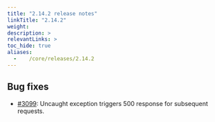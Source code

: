 ```yaml
---
title: "2.14.2 release notes"
linkTitle: "2.14.2"
weight:
description: >
relevantLinks: >
toc_hide: true
aliases:
  -    /core/releases/2.14.2
---
```


## Bug fixes

- [#3099](https://github.com/medic/cht-core/issues/3099): Uncaught exception triggers 500 response for subsequent requests.
